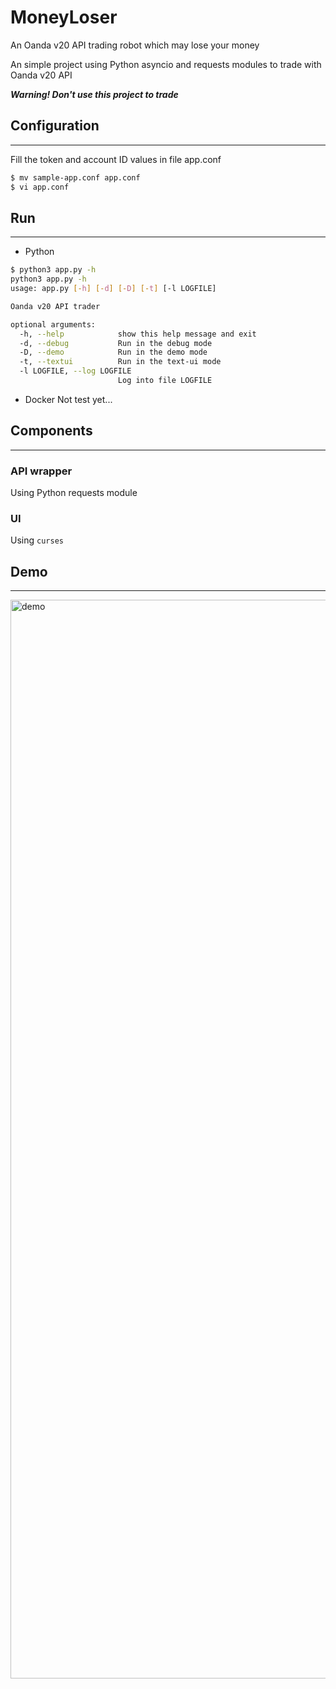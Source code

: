 # MoneyLoser
An Oanda v20 API trading robot which may lose your money

An simple project using Python asyncio and requests modules to trade with Oanda v20 API

***Warning! Don't use this project to trade***
## Configuration
---
Fill the token and account ID values in file app.conf

```bash
$ mv sample-app.conf app.conf
$ vi app.conf
```

## Run
---
- Python
```bash
$ python3 app.py -h
python3 app.py -h
usage: app.py [-h] [-d] [-D] [-t] [-l LOGFILE]

Oanda v20 API trader

optional arguments:
  -h, --help            show this help message and exit
  -d, --debug           Run in the debug mode
  -D, --demo            Run in the demo mode
  -t, --textui          Run in the text-ui mode
  -l LOGFILE, --log LOGFILE
                        Log into file LOGFILE
```
- Docker
Not test yet...

## Components
---
### API wrapper
Using Python requests module
### UI
Using `curses`

## Demo
---
<img width="1726" alt="demo" src="https://user-images.githubusercontent.com/43628402/176477007-6639ed03-e12f-49eb-bf2a-86582b768d61.png">
